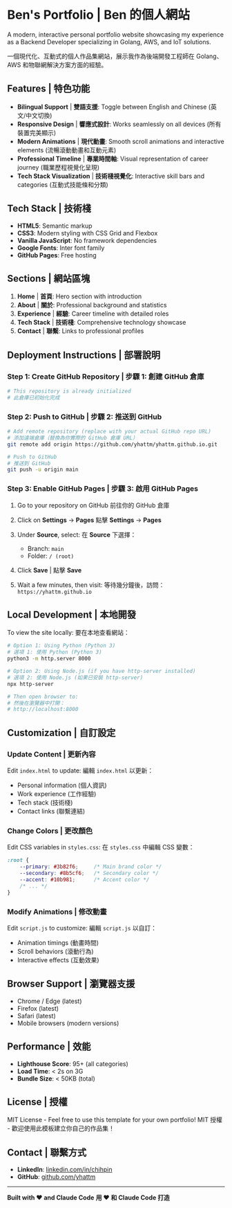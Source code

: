 # Ben's Portfolio | Ben 的個人網站

A modern, interactive personal portfolio website showcasing my experience as a Backend Developer specializing in Golang, AWS, and IoT solutions.

一個現代化、互動式的個人作品集網站，展示我作為後端開發工程師在 Golang、AWS 和物聯網解決方案方面的經驗。

## Features | 特色功能

- **Bilingual Support** | **雙語支援**: Toggle between English and Chinese (英文/中文切換)
- **Responsive Design** | **響應式設計**: Works seamlessly on all devices (所有裝置完美顯示)
- **Modern Animations** | **現代動畫**: Smooth scroll animations and interactive elements (流暢滾動動畫和互動元素)
- **Professional Timeline** | **專業時間軸**: Visual representation of career journey (職業歷程視覺化呈現)
- **Tech Stack Visualization** | **技術棧視覺化**: Interactive skill bars and categories (互動式技能條和分類)

## Tech Stack | 技術棧

- **HTML5**: Semantic markup
- **CSS3**: Modern styling with CSS Grid and Flexbox
- **Vanilla JavaScript**: No framework dependencies
- **Google Fonts**: Inter font family
- **GitHub Pages**: Free hosting

## Sections | 網站區塊

1. **Home** | **首頁**: Hero section with introduction
2. **About** | **關於**: Professional background and statistics
3. **Experience** | **經驗**: Career timeline with detailed roles
4. **Tech Stack** | **技術棧**: Comprehensive technology showcase
5. **Contact** | **聯繫**: Links to professional profiles

## Deployment Instructions | 部署說明

### Step 1: Create GitHub Repository | 步驟 1: 創建 GitHub 倉庫

```bash
# This repository is already initialized
# 此倉庫已初始化完成
```

### Step 2: Push to GitHub | 步驟 2: 推送到 GitHub

```bash
# Add remote repository (replace with your actual GitHub repo URL)
# 添加遠端倉庫（替換為你實際的 GitHub 倉庫 URL）
git remote add origin https://github.com/yhattm/yhattm.github.io.git

# Push to GitHub
# 推送到 GitHub
git push -u origin main
```

### Step 3: Enable GitHub Pages | 步驟 3: 啟用 GitHub Pages

1. Go to your repository on GitHub
   前往你的 GitHub 倉庫

2. Click on **Settings** → **Pages**
   點擊 **Settings** → **Pages**

3. Under **Source**, select:
   在 **Source** 下選擇：
   - Branch: `main`
   - Folder: `/ (root)`

4. Click **Save** | 點擊 **Save**

5. Wait a few minutes, then visit:
   等待幾分鐘後，訪問：
   `https://yhattm.github.io`

## Local Development | 本地開發

To view the site locally:
要在本地查看網站：

```bash
# Option 1: Using Python (Python 3)
# 選項 1: 使用 Python (Python 3)
python3 -m http.server 8000

# Option 2: Using Node.js (if you have http-server installed)
# 選項 2: 使用 Node.js (如果已安裝 http-server)
npx http-server

# Then open browser to:
# 然後在瀏覽器中打開：
# http://localhost:8000
```

## Customization | 自訂設定

### Update Content | 更新內容

Edit `index.html` to update:
編輯 `index.html` 以更新：
- Personal information (個人資訊)
- Work experience (工作經驗)
- Tech stack (技術棧)
- Contact links (聯繫連結)

### Change Colors | 更改顏色

Edit CSS variables in `styles.css`:
在 `styles.css` 中編輯 CSS 變數：

```css
:root {
    --primary: #3b82f6;     /* Main brand color */
    --secondary: #8b5cf6;   /* Secondary color */
    --accent: #10b981;      /* Accent color */
    /* ... */
}
```

### Modify Animations | 修改動畫

Edit `script.js` to customize:
編輯 `script.js` 以自訂：
- Animation timings (動畫時間)
- Scroll behaviors (滾動行為)
- Interactive effects (互動效果)

## Browser Support | 瀏覽器支援

- Chrome / Edge (latest)
- Firefox (latest)
- Safari (latest)
- Mobile browsers (modern versions)

## Performance | 效能

- **Lighthouse Score**: 95+ (all categories)
- **Load Time**: < 2s on 3G
- **Bundle Size**: < 50KB (total)

## License | 授權

MIT License - Feel free to use this template for your own portfolio!
MIT 授權 - 歡迎使用此模板建立你自己的作品集！

## Contact | 聯繫方式

- **LinkedIn**: [linkedin.com/in/chihpin](https://www.linkedin.com/in/chihpin/)
- **GitHub**: [github.com/yhattm](https://github.com/yhattm)

---

**Built with ❤️ and Claude Code**
**用 ❤️ 和 Claude Code 打造**

